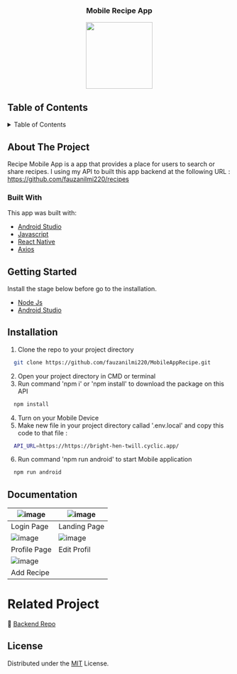 <div align="center">
    <h3 align="center">Mobile Recipe App</h3>
    <img src='https://user-images.githubusercontent.com/126861853/244944772-c5b36b83-404c-441b-b6ad-fbcd416cd213.png' width="150" height="150" />
</div>

## Table of Contents
<details>
  <summary>Table of Contents</summary>
  <ol>
    <li>
      <a href="#about-the-project">About The Project</a>
      <ul>
        <li><a href="#built-with">Built With</a></li>
      </ul>
    </li>
    <li><a href="#getting-started">Getting Started</a></li>
    <li><a href="#installation">Installation</a></li>
    <li><a href="#documentation">Documentation</a></li>
    <li><a href="#related-project">Related Project</a></li>
    <li><a href="#license">License</a></li>
  </ol>
</details>

## About The Project
Recipe Mobile App is a app that provides a place for users to search or share recipes. I using my API to built this app backend at the following URL : https://github.com/fauzanilmi220/recipes

### Built With
This app was built with: <br>
- <a href='https://developer.android.com'>Android Studio</a><br>
- <a href='https://www.javascript.com/'>Javascript</a><br>
- <a href='https://reactnative.dev'>React Native</a><br>
- <a href='https://axios-http.com/'>Axios</a><br>

## Getting Started
Install the stage below before go to the installation.
* <a href='https://nodejs.org/en/download'>Node Js</a><br>
* <a href='https://developer.android.com/studio'>Android Studio</a><br>


## Installation

1. Clone the repo to your project directory

```bash
  git clone https://github.com/fauzanilmi220/MobileAppRecipe.git
```
2. Open your project directory in CMD or terminal
3. Run command 'npm i' or 'npm install' to download the package on this API

```bash
  npm install
```
4. Turn on your Mobile Device
5. Make new file in your project directory callad '.env.local' and copy this code to that file :
```bash
  API_URL=https://https://bright-hen-twill.cyclic.app/
```
6. Run command 'npm run android' to start Mobile application
```bash
  npm run android
```
## Documentation
| ![image](https://user-images.githubusercontent.com/126861853/240951867-daaf6a9d-bf24-483c-8c5c-fc5758e2dac9.png) | ![image](https://user-images.githubusercontent.com/126861853/240951894-a53a9537-5a13-44cf-888b-cec3b9a284b3.png) |
|---------------------------------------|--------------------------------------------|
| Login Page                              | Landing Page                               |
| ![image](https://user-images.githubusercontent.com/126861853/240951907-382f2608-f5a1-40af-9630-545bacd7b51d.png) | ![image](https://user-images.githubusercontent.com/126861853/240951913-6c5e0e11-db3a-4d3b-9bbc-6f945b29a65d.png) |
| Profile Page                          | Edit Profil                             |
| ![image](https://user-images.githubusercontent.com/126861853/240951919-699aa3ad-1375-4987-b1b1-d196b82d4f84.png) |
| Add Recipe                          |

# Related Project
:rocket: [Backend Repo](https://github.com/fauzanilmi220/recipes)

## License
Distributed under the [MIT](/LICENSE) License.
